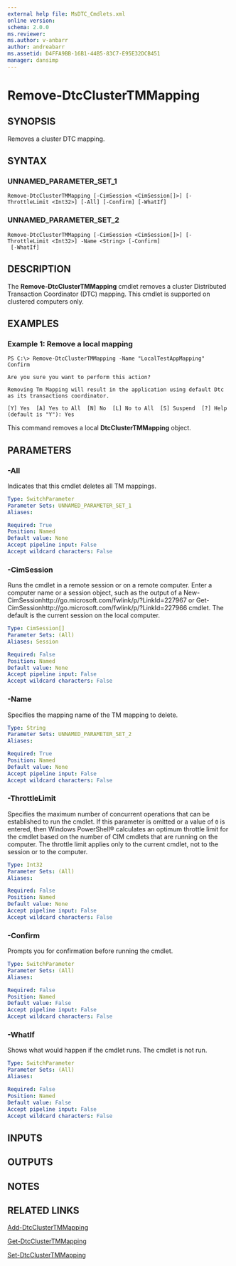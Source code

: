 ```yaml
---
external help file: MsDTC_Cmdlets.xml
online version: 
schema: 2.0.0
ms.reviewer:
ms.author: v-anbarr
author: andreabarr
ms.assetid: D4FFA9BB-16B1-44B5-83C7-E95E32DCB451
manager: dansimp
---
```


# Remove-DtcClusterTMMapping

## SYNOPSIS
Removes a cluster DTC mapping.

## SYNTAX

### UNNAMED_PARAMETER_SET_1
```
Remove-DtcClusterTMMapping [-CimSession <CimSession[]>] [-ThrottleLimit <Int32>] [-All] [-Confirm] [-WhatIf]
```

### UNNAMED_PARAMETER_SET_2
```
Remove-DtcClusterTMMapping [-CimSession <CimSession[]>] [-ThrottleLimit <Int32>] -Name <String> [-Confirm]
 [-WhatIf]
```

## DESCRIPTION
The **Remove-DtcClusterTMMapping** cmdlet removes a cluster Distributed Transaction Coordinator (DTC) mapping.
This cmdlet is supported on clustered computers only.

## EXAMPLES

### Example 1: Remove a local mapping
```
PS C:\> Remove-DtcClusterTMMapping -Name "LocalTestAppMapping" 
Confirm

Are you sure you want to perform this action? 

Removing Tm Mapping will result in the application using default Dtc as its transactions coordinator. 

[Y] Yes  [A] Yes to All  [N] No  [L] No to All  [S] Suspend  [?] Help (default is "Y"): Yes
```

This command removes a local **DtcClusterTMMapping** object.

## PARAMETERS

### -All
Indicates that this cmdlet deletes all TM mappings.

```yaml
Type: SwitchParameter
Parameter Sets: UNNAMED_PARAMETER_SET_1
Aliases: 

Required: True
Position: Named
Default value: None
Accept pipeline input: False
Accept wildcard characters: False
```

### -CimSession
Runs the cmdlet in a remote session or on a remote computer.
Enter a computer name or a session object, such as the output of a New-CimSessionhttp://go.microsoft.com/fwlink/p/?LinkId=227967 or Get-CimSessionhttp://go.microsoft.com/fwlink/p/?LinkId=227966 cmdlet.
The default is the current session on the local computer.

```yaml
Type: CimSession[]
Parameter Sets: (All)
Aliases: Session

Required: False
Position: Named
Default value: None
Accept pipeline input: False
Accept wildcard characters: False
```

### -Name
Specifies the mapping name of the TM mapping to delete.

```yaml
Type: String
Parameter Sets: UNNAMED_PARAMETER_SET_2
Aliases: 

Required: True
Position: Named
Default value: None
Accept pipeline input: False
Accept wildcard characters: False
```

### -ThrottleLimit
Specifies the maximum number of concurrent operations that can be established to run the cmdlet.
If this parameter is omitted or a value of `0` is entered, then Windows PowerShell® calculates an optimum throttle limit for the cmdlet based on the number of CIM cmdlets that are running on the computer.
The throttle limit applies only to the current cmdlet, not to the session or to the computer.

```yaml
Type: Int32
Parameter Sets: (All)
Aliases: 

Required: False
Position: Named
Default value: None
Accept pipeline input: False
Accept wildcard characters: False
```

### -Confirm
Prompts you for confirmation before running the cmdlet.

```yaml
Type: SwitchParameter
Parameter Sets: (All)
Aliases: 

Required: False
Position: Named
Default value: False
Accept pipeline input: False
Accept wildcard characters: False
```

### -WhatIf
Shows what would happen if the cmdlet runs.
The cmdlet is not run.

```yaml
Type: SwitchParameter
Parameter Sets: (All)
Aliases: 

Required: False
Position: Named
Default value: False
Accept pipeline input: False
Accept wildcard characters: False
```

## INPUTS

## OUTPUTS

## NOTES

## RELATED LINKS

[Add-DtcClusterTMMapping](./Add-DtcClusterTMMapping.md)

[Get-DtcClusterTMMapping](./Get-DtcClusterTMMapping.md)

[Set-DtcClusterTMMapping](./Set-DtcClusterTMMapping.md)

